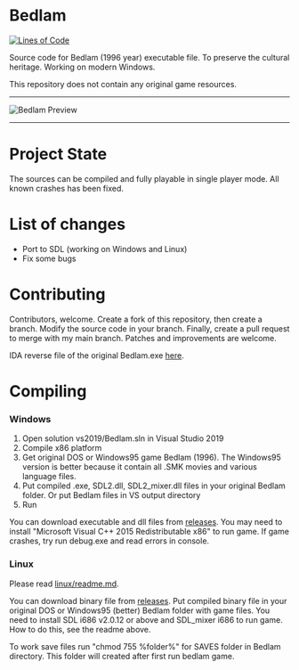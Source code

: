 
# Bedlam

[![Lines of Code](https://tokei.rs/b1/github/8street/Bedlam?category=code)](https://github.com/XAMPPRocky/tokei)

Source code for Bedlam (1996 year) executable file. To preserve the cultural heritage. Working on modern Windows.

This repository does not contain any original game resources.

---

![Bedlam Preview](https://www.old-games.ru/forum/attachments/bedlam_preview-png.265924/)

---

# Project State

The sources can be compiled and fully playable in single player mode. All known crashes has been fixed.

# List of changes

* Port to SDL (working on Windows and Linux)
* Fix some bugs

# Contributing

Contributors, welcome. Create a fork of this repository, then create a branch. Modify the source code in your branch. Finally, create a pull request to merge with my main branch.
Patches and improvements are welcome.

IDA reverse file of the original Bedlam.exe [here](https://www.dropbox.com/sh/h0yyypzx8gjkn9c/AABBuR-fwNthYnOYPf7VH-Q7a?dl=0).

# Compiling

### Windows

1. Open solution vs2019/Bedlam.sln in Visual Studio 2019
2. Compile x86 platform
3. Get original DOS or Windows95 game Bedlam (1996). The Windows95 version is better because it contain all .SMK movies and various language files.
4. Put compiled .exe, SDL2.dll, SDL2_mixer.dll files in your original Bedlam folder. Or put Bedlam files in VS output directory
5. Run

You can download executable and dll files from [releases](https://github.com/8street/Bedlam/releases). You may need to install "Microsoft Visual C++ 2015 Redistributable x86" to run game.
If game crashes, try run debug.exe and read errors in console.

### Linux

Please read [linux/readme.md](https://github.com/8street/Bedlam/blob/master/linux/readme.md).

You can download binary file from [releases](https://github.com/8street/Bedlam/releases). Put compiled binary file in your original DOS or Windows95 (better) Bedlam folder with game files.
You need to install SDL i686 v2.0.12 or above and SDL_mixer i686 to run game. How to do this, see the readme above.

To work save files run "chmod 755 %folder%" for SAVES folder in Bedlam directory. This folder will created after first run bedlam game.
